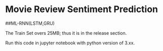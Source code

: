 # Movie Review Sentiment Prediction
##ML-RNN(LSTM,GRU)


The Train Set overs 25MB; thus it is in the release section.

Run this code in jupyter notebook with python version of 3.xx.
